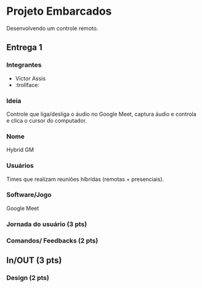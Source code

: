 # Projeto Embarcados

Desenvolvendo um controle remoto.

## Entrega 1

### Integrantes

- Victor Assis
- :trollface:

### Ideia

Controle que liga/desliga o áudio no Google Meet, captura áudio e controla e clica o cursor do computador.

### Nome

Hybrid GM

### Usuários

Times que realizam reuniões híbridas (remotas + presenciais).

### Software/Jogo 

Google Meet

### Jornada do usuário (3 pts)

<!--
Trabalho em uma empresa remote-first. Temos escritório em Bogotá e em São Paulo, porém a maior parte do time opta pelo trabalho remoto.
É comum ter reuniões em que parte do time está no escritório e outra parte remota participando através do Google Meet.

**A experiência sempre é ruim.**
O time presencial, para evitar microfonia, acessa a reunião através de um único computador e espelha a tela na televisão.
Por ter apenas um microfone, as pessoas que estão mais distantes do computador nunca são ouvidas por quem participa remotamente.
Outro problema, é que apenas o dono do computador controla o mouse. Durante apresentações via espelhamento de tela o controle do mouse é crucial.

Vou construir um controle que permite controlar o cursos do computador e realizar "cliques no botão erquerdo do mouse".
Por fim, vai possuir um microfone embutido, permitindo quem está apresentando ser ouvido por todos os remotos.
-->

### Comandos/ Feedbacks (2 pts)

<!--
[Referência de atalhos do Google Meet](https://support.google.com/a/users/answer/9896256?hl=en)
- Ligar/desligar o compartilhamento de audio.
- Controlar o cursor do mouse.
- Realizar cliques com o mouse.
- Capturar audio.
-->

## In/OUT (3 pts)

<!--

- Ligar/desligar o compartilhamento de audio: Mini illuminated pushbutton.
- Controlar o cursor do mouse: Joypad.
- Realizar cliques com o mouse: Joypad (botão de pressionado).
- Capturar audio: Microfone.

-->

### Design (2 pts)

<!--
Pensei em fazer no formato de um microfone de mão. O pushbutton já é comum em microfones, apenas adicionaria o joypad.
-->
